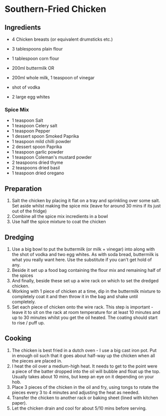 # Southern-Fried Chicken

## Ingredients

- 4 Chicken breasts (or equivalent drumsticks etc.)

- 3 tablespoons plain flour
- 1 tablespoon corn flour

- 200ml buttermilk
OR
- 200ml whole milk, 1 teaspoon of vinegar
- shot of vodka
- 2 large egg whites


### Spice Mix

- 1 teaspoon Salt 
- 1 teaspoon Celery salt
- 1 teaspoon Pepper
- 1 dessert spoon Smoked Paprika
- 1 teaspoon mild chilli powder
- 2 dessert spoon Paprika
- 1 teaspoon garlic powder
- 1 teaspoon Coleman's mustard powder
- 2 teaspoons dried thyme
- 2 teaspoons dried basil
- 1 teaspoon dried oregano


## Preparation

1. Salt the chicken by placing it flat on a tray and sprinkling over some salt. Set aside whilst making the spice mix (leave for around 30 mins if its just out of the fridge)
2. Combine all the spice mix incredients in a bowl
3. Use half the spice mixture to coat the chicken

## Dredging

1. Use a big bowl to put the buttermilk (or milk + vinegar) into along with the shot of vodka and two egg whites.
   As with soda bread, buttermilk is what you really want here. Use the substitute if you can't get hold of any.
2. Beside it set up a food bag containing the flour mix and remaining half of the spices
3. And finally, beside these set up a wire rack on which to set the dredged chicken.
4. Working with 1 piece of chicken at a time, dip in the buttermilk mixture to completely coat it and then throw it in the bag and shake until completely.
5. Set each piece of chicken onto the wire rack. This step is important - leave it to sit on the rack at room temperature for at least 10 minutes and up to 30 minutes whilst you get the oil heated. The coating should start to rise / puff up.

## Cooking

1. The chicken is best fried in a dutch oven - I use a big cast iron pot. Put in enough oil such that it goes about half-way up the chicken when all the pieces are placed in.
2. I heat the oil over a medium-high heat. It needs to get to the point were a piece of the batter dropped into the oil will bubble and float up the top. Usually takes about 10 mins, but keep an eye on it depending on your hob.
3. Place 3 pieces of the chicken in the oil and fry, using tongs to rotate the pieces every 3 to 4 minutes and adjusting the heat as needed.
4. Transfer the chicken to another rack or baking sheet (lined with kitchen paper). 
5. Let the chicken drain and cool for about 5/10 mins before serving.
